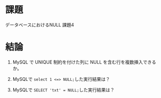 
# 課題

データベースにおけるNULL
課題4

# 結論

1. MySQL で UNIQUE 制約を付けた列に NULL を含む行を複数挿入できるか。

2. MySQLで `select 1 <=> NULL;`した実行結果は？

3. MySQLで `SELECT 'txt' = NULL;`した実行結果は？
